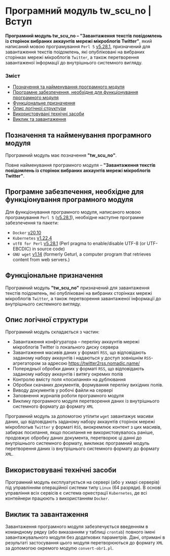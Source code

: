# Програмний модуль tw_scu_no  | Вступ

**Програмний модуль tw_scu_no – "Завантаження текстів повідомлень із  сторінок вибраних аккаунтів мережі мікроблогів Twitter"**, який написаний мовою програмування `Perl 5` [v5.28.1](https://perldoc.perl.org/5.28.1/perl5281delta), призначений для завантаження текстів поідомлень, які опубліковані на вибраних сторінках мережі мікроблогів `Twitter`, а також перетворення завантаженої інформації до внутрішнього системного вигляду. 

### Зміст
- [Позначення та найменування програмного модуля](#name)
- [Програмне забезпечення, необхідне для функціонування програмного модуля](#software)
- [Функціональне призначення](#function)
- [Опис логічної структури](#structure)
- [Використовувані технічні засоби](#hardware)
- [Виклик та завантаження](#run)

<a name="name"></a>
<h2>Позначення та найменування програмного модуля</h2>

Програмний модуль має позначення **"tw_scu_no"**.

Повне найменування програмного модуля – **"Завантаження текстів повідомлень із  сторінок вибраних аккаунтів мережі мікроблогів Twitter"**.

<a name="software"></a>
<h2>Програмне забезпечення, необхідне для функціонування програмного модуля</h2>

Для функціонування програмного модуля, написаного мовою програмування `Perl 5` ([v5.28.1](https://perldoc.perl.org/5.28.1/perl5281delta)), необхідне наступне програмне забезпечення та пакети:

- `Docker` [v20.10](https://docs.docker.com/engine/release-notes/#version-2010)
- `Kubernetes` [v1.22.4](https://github.com/kubernetes/kubernetes/releases/tag/v1.22.4)
- `utf8 for Perl` [v5.28.1](https://perldoc.perl.org/5.28.1/utf8) (Perl pragma to enable/disable UTF-8 (or UTF-EBCDIC) in source code)
-	`GNU wget` [v1.14](https://www.gnu.org/software/wget/) (formerly Geturl, a computer program that retrieves content from web servers.)

<a name="function"></a>
<h2>Функціональне призначення</h2>

Програмний модуль **"tw_scu_no"** призначений для завантаження текстів поідомлень, які опубліковані на вибраних сторінках мережі мікроблогів  `Twitter`, а також перетворення завантаженої інформації до внутрішнього системного вигляду.

<a name="structure"></a>
<h2>Опис логічної структури</h2>

Програмний модуль складається з частин:
-	Завантаження конфігуратора – переліку аккаунтів мережі мікроблогів Twitter із локального диску сервера
-	Завантаження масивів даних у форматі `RSS`, що відповідають заданому набору аккаунтів і надаються у доступ зовнішнім `RSS`-агрегатором за адресою https://twitter2rss.nomadic.name/ 
-	Попередньої обробки даних у форматі `RSS`, що відповідають заданому набору аккаунтів і витягу окремих полів
-	Контролю вмісту поля «посилання» на дублювання
-	Обробки скачаних документів, формування переліку вихідних полів.
-	Виводу документів у робочі файли на сервері
-	Заповнення журналів роботи програмного модуля
-	Виклику програмного модуля перетворення даних із внутрішнього системного формату до формату `XML`

Програмний модуль за допомогою утілити `wget` завантажує масиви даних,  що відповідають заданому набору аккаунтів сторінок мережі мікроблогыв `Twitter` у форматі `RSS`, виокремлює контент з цих масивів, забирає посилання, якщо посилання не використовувалось раніше, продовжує обробку даних документа, перетворює ці данні до внутрішнього системного формату, викликає програмний модуль перетворення даних із внутрішнього системного формату до формату `XML`.

<a name="hardware"></a>
<h2>Використовувані технічні засоби</h2>

Програмний модуль експлуатується на сервері (або у хмарі серверів) під управлінням операційної системи типу `Linux` (64 разряди). В основі управління всіх сервісів є система оркестрації `Kubernetes`, де всі контейнери працюють з використанням `Docker`.

<a name="run"></a>
<h2>Виклик та завантаження</h2>

Завантаження програмного модуля забезпечується введенням в командному рядку (або виказанням у таблиці `crontab`)  повного імені завантажувального модуля без додаткових параметрів. Дані, отримані в результаті застосування цього модуля перетворюються до формату `XML` за допомогою окремого модулю `convert-obr1.pl`. 
